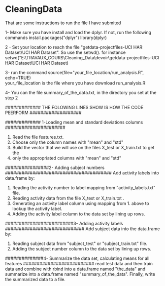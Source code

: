 

# CleaningData
That are some instructions to run the file I have submited

1- Make sure you have install and load the dplyr. If not, run the following commands
	install.packages("dplyr")
	library(dplyr)
	
2 - Set your location to reach the file "getdata-projectfiles-UCI HAR Dataset\\UCI HAR Dataset". 
	So use the setwd(). 
	for instance setwd("E:\\TRAVAUX_COURS\\Cleaning_Data\\devoir\\getdata-projectfiles-UCI HAR Dataset\\UCI HAR Dataset)
	
3- run the command
  source(file="your_file_location/run_analysis.R", echo=TRUE)  
  your_file_location  is the file where you have download run_analysis.R
  
4- You can the file summary_of_the_data.txt, in the directory you set at the step 2 

############# THE FOLOWING LINES SHOW IS HOW THE CODE PEERFORM ###################

############# 1-Loading mean and standard deviations columns ######################
1.  Read the file features.txt.
 2. Choose  only the column names with  "mean" and "std"
 3. Build the vector that we will use  on the files  X_test or X_train.txt  to get the 
 4. only the appropriated columns with  "mean" and "std"
  

################2- Adding subject numbers #######################################
 Add activity labels into data.frame by:
 1.  Reading the activity number to label mapping from "activity_labels.txt" file.
 2.  Reading activity data from the file X_test or X_train.txt .
 3.  Generating an activity label column using mapping from 1. above to lookup 
     the activity label.
 4.  Adding the activity label column to the data set by lining up rows.

#########################3- Adding activity labels #############################
 Add subject data into the data.frame by:
 1.  Reading subject data from "subject_test" or "subject_train.txt" file.
 2.  Adding the subject number column to the data set by lining up rows.

##############4-  Summarize the data set, calculating means for all features ##########################
 read test data and then train data and combine with rbind into
 a data.frame named "the_data" and summarize into a data.frame
 named "summary_of_the_data".
 Finally, write the summarized data to a file.

